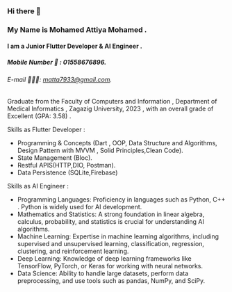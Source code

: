 ### Hi there 👋
### My Name is Mohamed Attiya Mohamed .
#### I am a Junior Flutter Developer & AI Engineer .
##### Mobile Number 📱 : 01558676896.
###### E-mail 👨🏻‍💻: matta7933@gmail.com.

Graduate from the Faculty of Computers and Information , Department of Medical Informatics , Zagazig University, 2023 , with an overall grade of Excellent (GPA: 3.58) .

Skills as Flutter Developer : 
* Programming & Concepts (Dart , OOP, Data Structure and Algorithms, Design Pattern with MVVM , Solid Principles,Clean Code).
* State Management (Bloc).
*  Restful APIS(HTTP,DIO, Postman).
*  Data Persistence (SQLite,Firebase)
  

Skills as AI Engineer : 
* Programming Languages: Proficiency in languages such as Python, C++ . Python is widely used for AI development.
* Mathematics and Statistics: A strong foundation in linear algebra, calculus, probability, and statistics is crucial for understanding AI algorithms.
* Machine Learning: Expertise in machine learning algorithms, including supervised and unsupervised learning, classification, regression, clustering, and reinforcement learning.
* Deep Learning: Knowledge of deep learning frameworks like TensorFlow, PyTorch, or Keras for working with neural networks.
* Data Science: Ability to handle large datasets, perform data preprocessing, and use tools such as pandas, NumPy, and SciPy.
